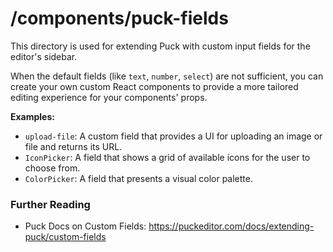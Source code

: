 # /components/puck-fields

This directory is used for extending Puck with custom input fields for the editor's sidebar.

When the default fields (like `text`, `number`, `select`) are not sufficient, you can create your own custom React components to provide a more tailored editing experience for your components' props.

**Examples:**

- `upload-file`: A custom field that provides a UI for uploading an image or file and returns its URL.
- `IconPicker`: A field that shows a grid of available icons for the user to choose from.
- `ColorPicker`: A field that presents a visual color palette.

### Further Reading

- Puck Docs on Custom Fields: https://puckeditor.com/docs/extending-puck/custom-fields

